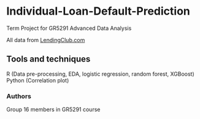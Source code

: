 # Individual-Loan-Default-Prediction
Term Project for GR5291 Advanced Data Analysis

All data from [LendingClub.com](https://www.lendingclub.com/info/download-data.action)

## Tools and techniques
R (Data pre-processing, EDA, logistic regression, random forest, XGBoost)  
Python (Correlation  plot)

### Authors
Group 16 members in GR5291 course
